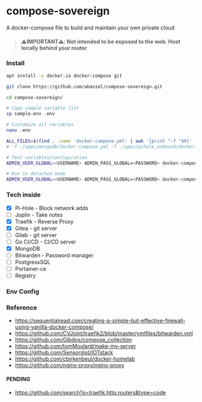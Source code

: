 # compose-sovereign
A docker-compose file to build and maintain your own private cloud


>#### ⚠️**IMPORTANT**⚠️: Not intended to be exposed to the web. Host locally behind your router


### Install

```bash
apt install -y docker.io docker-compose git

git clone https://github.com/abassel/compose-sovereign.git

cd compose-sovereign/

# Copy sample variable list
cp sample.env .env

# Customize all variables
nano .env

ALL_FILES=$(find . -name 'docker-compose.yml' | awk '{print "-f "$0}' | tr "\n" " ")
# -f ./apps/mongodb/docker-compose.yml -f ./apps/pihole_unbound/docker-compose.yml

# Test variables/configuration
ADMIN_USER_GLOBAL=<USERNAME> ADMIN_PASS_GLOBAL=<PASSWORD> docker-compose --env-file .env $(echo -n $ALL_FILES) config

# Run in detached mode
ADMIN_USER_GLOBAL=<USERNAME> ADMIN_PASS_GLOBAL=<PASSWORD> docker-compose --env-file .env $(echo -n $ALL_FILES) up -d --build

```

### Tech inside

- [x] Pi-Hole - Block network adds
- [ ] Joplin - Take notes
- [x] Traefik - Reverse Proxy
- [x] Gitea - git server
- [ ] Gilab - git server  
- [ ] Go CI/CD - CI/CD server
- [x] MongoDB
- [ ] Bitwarden - Password manager
- [ ] PostgressSQL
- [ ] Portainer-ce
- [ ] Registry

### Env Config



### Reference
- https://sequentialread.com/creating-a-simple-but-effective-firewall-using-vanilla-docker-compose/
- https://github.com/CVJoint/traefik2/blob/master/ymlfiles/bitwarden.yml
- https://github.com/Gibdos/compose_collection
- https://github.com/tomMoulard/make-my-server
- https://github.com/SensorsIot/IOTstack
- https://github.com/cbirkenbeul/docker-homelab 
- https://github.com/nginx-proxy/nginx-proxy

#### PENDING
- https://github.com/search?q=traefik.http.routers&type=code